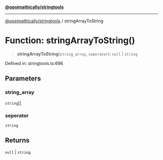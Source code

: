 [**@opsimathically/stringtools**](../README.md)

***

[@opsimathically/stringtools](../README.md) / stringArrayToString

# Function: stringArrayToString()

> **stringArrayToString**(`string_array`, `seperator`): `null` \| `string`

Defined in: stringtools.ts:696

## Parameters

### string\_array

`string`[]

### seperator

`string`

## Returns

`null` \| `string`
